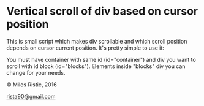 # Vertical scroll of div based on cursor position

This is small script which makes div scrollable and which scroll position depends on cursor current position. It's pretty simple to use it:

You must have container with same id (id="container") and div you want to scroll with id block (id="blocks"). Elements inside "blocks" div you can change for your needs.

© Milos Ristic, 2016

rista90@gmail.com
